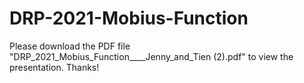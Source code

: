 # DRP-2021-Mobius-Function
Please download the PDF file "DRP_2021_Mobius_Function____Jenny_and_Tien (2).pdf" to view the presentation.
Thanks! 
